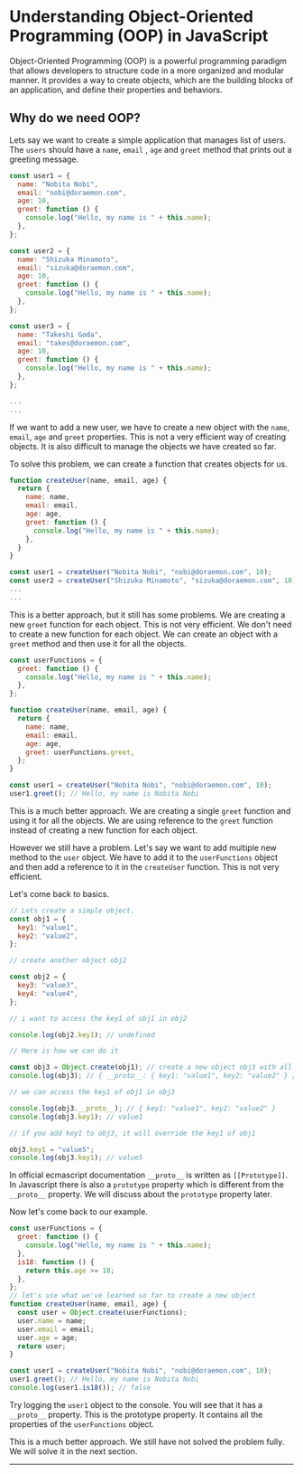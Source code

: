 # Understanding Object-Oriented Programming (OOP) in JavaScript

Object-Oriented Programming (OOP) is a powerful programming paradigm that allows developers to structure code in a more organized and modular manner. It provides a way to create objects, which are the building blocks of an application, and define their properties and behaviors.

## Why do we need OOP?

Lets say we want to create a simple application that manages list of users. The `users` should have a `name`, `email` , `age` and `greet` method that prints out a greeting message.

```js
const user1 = {
  name: "Nobita Nobi",
  email: "nobi@doraemon.com",
  age: 10,
  greet: function () {
    console.log("Hello, my name is " + this.name);
  },
};

const user2 = {
  name: "Shizuka Minamoto",
  email: "sizuka@doraemon.com",
  age: 10,
  greet: function () {
    console.log("Hello, my name is " + this.name);
  },
};

const user3 = {
  name: "Takeshi Goda",
  email: "takes@doraemon.com",
  age: 10,
  greet: function () {
    console.log("Hello, my name is " + this.name);
  },
};

...
...
```

If we want to add a new user, we have to create a new object with the `name`, `email`, `age` and `greet` properties. This is not a very efficient way of creating objects. It is also difficult to manage the objects we have created so far.

To solve this problem, we can create a function that creates objects for us.

```js
function createUser(name, email, age) {
  return {
    name: name,
    email: email,
    age: age,
    greet: function () {
      console.log("Hello, my name is " + this.name);
    },
  }
}

const user1 = createUser("Nobita Nobi", "nobi@doraemon.com", 10);
const user2 = createUser("Shizuka Minamoto", "sizuka@doraemon.com", 10);
...
...
```

This is a better approach, but it still has some problems. We are creating a new `greet` function for each object. This is not very efficient. We don't need to create a new function for each object. We can create an object with a `greet` method and then use it for all the objects.

```js
const userFunctions = {
  greet: function () {
    console.log("Hello, my name is " + this.name);
  },
};

function createUser(name, email, age) {
  return {
    name: name,
    email: email,
    age: age,
    greet: userFunctions.greet,
  };
}

const user1 = createUser("Nobita Nobi", "nobi@doraemon.com", 10);
user1.greet(); // Hello, my name is Nobita Nobi
```

This is a much better approach. We are creating a single `greet` function and using it for all the objects. We are using reference to the `greet` function instead of creating a new function for each object.

However we still have a problem. Let's say we want to add multiple new method to the `user` object. We have to add it to the `userFunctions` object and then add a reference to it in the `createUser` function. This is not very efficient.

Let's come back to basics.

```js
// Lets create a simple object.
const obj1 = {
  key1: "value1",
  key2: "value2",
};

// create another object obj2

const obj2 = {
  key3: "value3",
  key4: "value4",
};

// i want to access the key1 of obj1 in obj2

console.log(obj2.key1); // undefined

// Here is how we can do it

const obj3 = Object.create(obj1); // create a new object obj3 with all the properties of obj1
console.log(obj3); // { __proto__: { key1: "value1", key2: "value2" } } We can see the __proto__ property. This is the __proto__ property. It contains all the properties of the obj1 object.

// we can access the key1 of obj1 in obj3

console.log(obj3.__proto__); // { key1: "value1", key2: "value2" }
console.log(obj3.key1); // value1

// if you add key1 to obj3, it will override the key1 of obj1

obj3.key1 = "value5";
console.log(obj3.key1); // value5
```

In official ecmascript documentation `__proto__` is written as `[[Prototype]]`.
In Javascript there is also a `prototype` property which is different from the `__proto__` property. We will discuss about the `prototype` property later.

Now let's come back to our example.

```js
const userFunctions = {
  greet: function () {
    console.log("Hello, my name is " + this.name);
  },
  is18: function () {
    return this.age >= 18;
  },
};
// let's use what we've learned so far to create a new object
function createUser(name, email, age) {
  const user = Object.create(userFunctions);
  user.name = name;
  user.email = email;
  user.age = age;
  return user;
}

const user1 = createUser("Nobita Nobi", "nobi@doraemon.com", 10);
user1.greet(); // Hello, my name is Nobita Nobi
console.log(user1.is18()); // false
```

Try logging the `user1` object to the console. You will see that it has a `__proto__` property. This is the prototype property. It contains all the properties of the `userFunctions` object.

This is a much better approach. We still have not solved the problem fully. We will solve it in the next section.

---

<!-- JavaScript is a multi-paradigm language, which means it supports different programming approaches. It is possible to write code in a functional or object-oriented manner. However, JavaScript is a prototype-based language, which means it doesn't support classes out-of-the-box. This is where OOP comes into play. It allows us to create classes, which are essentially blueprints for creating objects. We can then create objects from these classes using the `new` keyword.

## Classes and Objects

A class is a blueprint for creating objects with pre-defined properties and methods. Let's create a `Person` class with a `name` property and a `greet()` method.

```js
class Person {
  constructor(name) {
    this.name = name;
  }

  greet() {
    console.log(`Hello, my name is ${this.name}`);
  }
}
````

We can now create objects from this class using the `new` keyword.

```js
const john = new Person("John");
john.greet(); // Hello, my name is John
```

## Inheritance

Inheritance is a mechanism that allows us to create new classes from existing classes. The new classes inherit all the properties and methods from the existing classes and can have additional properties and methods of their own. The existing classes are called base classes or parent classes, and the new classes are called derived classes or child classes.

Let's create a `Student` class that inherits from the `Person` class.

```js
class Student extends Person {
  constructor(name, level) {
    super(name);
    this.level = level;
  }

  greet() {
    console.log(`Hello, my name is ${this.name} and I'm in ${this.level}`);
  }
}
```

The `Student` class inherits the `name` property and the `greet()` method from the `Person` class. It also has its own `level` property and `greet()` method. We can now create objects from this class.

```js
const john = new Student("John", "Beginner");
john.greet(); // Hello, my name is John and I'm in Beginner
```

## Encapsulation

Encapsulation is the process of hiding the internal workings of an application from the rest of the codebase. It allows us to protect the data stored in an object from being modified by accident. We can encapsulate the `level` property in the `Student` class by prepending an underscore to its name. This is a common convention followed by most JavaScript developers.

```js
class Student extends Person {
  constructor(name, level) {
    super(name);
    this._level = level;
  }

  get level() {
    return this._level;
  }

  set level(level) {
    this._level = level;
  }

  greet() {
    console.log(`Hello, my name is ${this.name} and I'm in ${this.level}`);
  }
}
```

We can now access the `level` property using the `get` and `set` keywords.

```js
const john = new Student("John", "Beginner");
console.log(john.level); // Beginner
john.level = "Intermediate";
john.greet(); // Hello, my name is John and I'm in Intermediate
```

## Polymorphism

Polymorphism is the ability to treat objects of different types in a similar manner. It allows us to perform a single action in different ways. Let's create a `Teacher` class that also inherits from the `Person` class.

```js
class Teacher extends Person {
  constructor(name, subject) {
    super(name);
    this.subject = subject;
  }

  greet() {
    console.log(`Hello, my name is ${this.name} and I teach ${this.subject}`);
  }
}
```

The `Teacher` class has its own `subject` property and `greet()` method. We can now create objects from this class.

```js
const john = new Teacher("John", "Mathematics");
john.greet(); // Hello, my name is John and I teach Mathematics
```

We can now create an array of `Person` objects and call the `greet()` method on each of them. This is possible because the `Student` and `Teacher` classes inherit from the `Person` class.

```js
const persons = [
  new Student("John", "Beginner"),
  new Teacher("Jane", "Geography"),
];

function printPersons(persons) {
  for (let person of persons) {
    person.greet();
  }
}

printPersons(persons);
// Hello, my name is John and I'm in Beginner
// Hello, my name is Jane and I teach Geography
```

## Conclusion

Object-Oriented Programming (OOP) is a powerful programming paradigm that allows developers to structure code in a more organized and modular manner. It provides a way to create objects, which are the building blocks of an application, and define their properties and behaviors. It also allows us to create new classes from existing classes. The new classes inherit all the properties and methods from the existing classes and can have additional properties and methods of their own. We can also encapsulate the data stored in an object by prepending an underscore to its name. This allows us to protect the data from being modified by accident. Finally, we can treat objects of different types in a similar manner using polymorphism. This allows us to perform a single action in different ways.

## Resources

- [MDN Web Docs: Classes](https://developer.mozilla.org/en-US/docs/Web/JavaScript/Reference/Classes) -->
